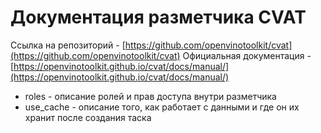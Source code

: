 # Документация разметчика CVAT

Ссылка на репозиторий - [https://github.com/openvinotoolkit/cvat](https://github.com/openvinotoolkit/cvat)
Официальная документация - [https://openvinotoolkit.github.io/cvat/docs/manual/](https://openvinotoolkit.github.io/cvat/docs/manual/)

* roles - описание ролей и прав доступа внутри разметчика
* use_cache - описание того, как работает с данными и где он их хранит после создания таска
